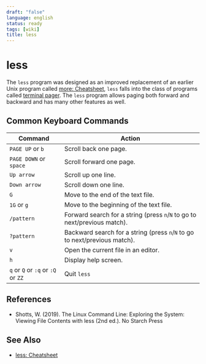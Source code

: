 ```yaml
---
draft: "false"
language: english
status: ready
tags: [wiki]
title: less
---
```


# less

The `less` program was designed as an improved replacement of an earlier Unix program called [more: Cheatsheet](more-cheatsheet.md), `less` falls into the class of programs called [terminal pager](terminal-pager.md). The `less` program allows paging both forward and backward and has many other features as well.

## Common Keyboard Commands

| **Command**                        | **Action**                                                                 |
| ---------------------------------- | -------------------------------------------------------------------------- |
| `PAGE UP` or `b`                   | Scroll back one page.                                                      |
| `PAGE DOWN` or `space`             | Scroll forward one page.                                                   |
| `Up arrow`                         | Scroll up one line.                                                        |
| `Down arrow`                       | Scroll down one line.                                                      |
| `G`                                | Move to the end of the text file.                                          |
| `1G` or `g`                        | Move to the beginning of the text file.                                    |
| `/pattern`                         | Forward search for a string (press `n`/`N` to go to next/previous match).  |
| `?pattern`                         | Backward search for a string (press `n`/`N` to go to next/previous match). |
| `v`                                | Open the current file in an editor.                                        |
| `h`                                | Display help screen.                                                       |
| `q` or `Q` or `:q` or `:Q` or `ZZ` | Quit `less`                                                                |

## References

- Shotts, W. (2019). <span class="reference-title">The Linux Command Line: Exploring the System: Viewing File Contents with less (2nd ed.)</span>. No Starch Press

## See Also

- [less: Cheatsheet](less-cheatsheet.md)
